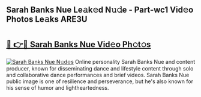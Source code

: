 ## Sarah Banks Nue Le𝚊k𝚎d N𝚞𝚍e - Part-wc1 Vid𝚎o Photos Le𝚊ks ARE3U

# <h2><a href="http://fb6hrb.evod.top/?m=Sarah+Banks+Nue">🔗 👉🔴 Sarah Banks Nue Vid𝚎o Ph𝚘t𝚘s</a></h2>

[![Sarah Banks Nue N𝚞d𝚎s](https://i.imgur.com/8V9OHl7.gif)](http://fb6hrb.evod.top/?m=Sarah+Banks+Nue)
Online personality Sarah Banks Nue and content producer, known for disseminating dance and lifestyle content through solo and collaborative dance performances and brief videos. Sarah Banks Nue public image is one of resilience and perseverance, but he's also known for his sense of humor and lightheartedness. 
